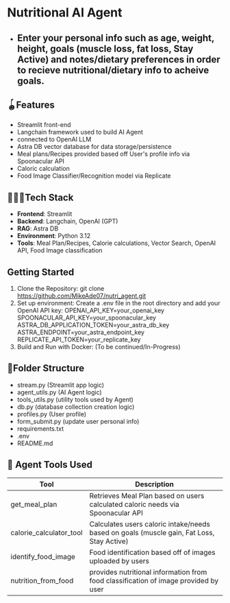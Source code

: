 # Nutritional AI Agent 
- ## Enter your personal info such as age, weight, height, goals (muscle loss, fat loss, Stay Active) and notes/dietary preferences in order to recieve nutritional/dietary info to acheive goals.

## 🪀Features
- Streamlit front-end
- Langchain framework used to build AI Agent
- connected to OpenAI LLM
- Astra DB vector database for data storage/persistence
- Meal plans/Recipes provided based off User's profile info via Spoonacular API
- Caloric calculation
- Food Image Classifier/Recognition model via Replicate

## 👨🏾‍💻Tech Stack
- **Frontend**: Streamlit
- **Backend**: Langchain, OpenAI (GPT)
- **RAG**: Astra DB
- **Environment**: Python 3.12
- **Tools**: Meal Plan/Recipes, Calorie calculations, Vector Search, OpenAI API, Food Image classification

## Getting Started
1. Clone the Repository:
   git clone https://github.com/MikeAde07/nutri_agent.git
2. Set up environment:
   Create a .env file in the root directory and add your OpenAI API key:
   OPENAI_API_KEY=your_openai_key
   SPOONACULAR_API_KEY=your_spoonacular_key
   ASTRA_DB_APPLICATION_TOKEN=your_astra_db_key
   ASTRA_ENDPOINT=your_astra_endpoint_key
   REPLICATE_API_TOKEN=your_replicate_key
3. Build and Run with Docker:
   (To be continued/In-Progress)

## 📂Folder Structure
- stream.py (Streamlit app logic)
- agent_utils.py (AI Agent logic)
- tools_utils.py (utility tools used by Agent)
- db.py (database collection creation logic)
- profiles.py (User profile)
- form_submit.py (update user personal info)
- requirements.txt
- .env
- README.md


## 🔨 Agent Tools Used
| Tool | Description |
|------|-------------|
|  get_meal_plan   | Retrieves Meal Plan based on users calculated caloric needs via Spoonacular API            |
| calorie_calculator_tool      |    Calculates users caloric intake/needs based on goals (muscle gain,  Fat Loss, Stay Active) |
|identify_food_image| Food identification based off of images uploaded by users|
|nutrition_from_food| provides nutritional information from food classification of image provided by user|

